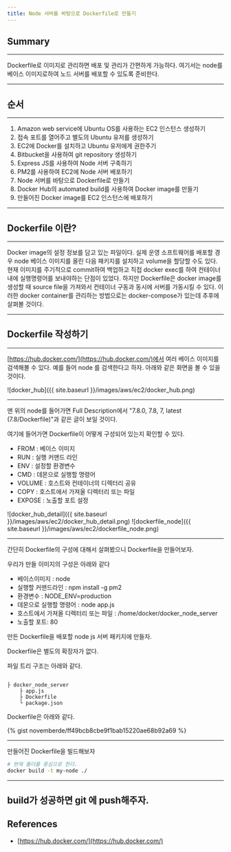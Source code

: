 ```yaml
---
title: Node 서버를 바탕으로 Dockerfile로 만들기
---
```


## Summary
---------------------
 Dockerfile로 이미지로 관리하면 배포 및 관리가 간편하게 가능하다.
 여기서는 node를 베이스 이미지로하여 노드 서버를 배포할 수 있도록 준비한다.

---------------------

## 순서
---------------------
1. Amazon web service에 Ubuntu OS를 사용하는 EC2 인스턴스 생성하기
1. 접속 포트를 열어주고 별도의 Ubuntu 유저를 생성하기
1. EC2에 Docker를 설치하고 Ubuntu 유저에게 권한주기
1. Bitbucket을 사용하여 git repository 생성하기
1. Express JS를 사용하여 Node 서버 구축하기
1. PM2를 사용하여 EC2에 Node 서버 배포하기
1. Node 서버를 바탕으로 Dockerfile로 만들기
1. Docker Hub의 automated build를 사용하여 Docker image를 만들기
1. 만들어진 Docker image를 EC2 인스턴스에 배포하기

---------------------

## Dockerfile 이란?
---------------------

 Docker image의 설정 정보를 담고 있는 파일이다. 
 실제 운영 소프트웨어를 배포할 경우 node 베이스 이미지를 올린 다음 패키지를 설치하고 volume을 할당할 수도 있다.
 현재 이미지를 주기적으로 commit하여 백업하고 직접 docker exec를 하여 컨테이너 내에 실행명령어를 보내야하는 단점이 있었다.
 하지만 Dockerfile은 docker image를 생성할 때 source file을 가져와서 컨테이너 구동과 동시에 서버를 가동시킬 수 있다.
 이러한 docker container를 관리하는 방법으로는 docker-compose가 있는데 추후에 살펴볼 것이다.

---------------------
## Dockerfile 작성하기
---------------------

[https://hub.docker.com/](https://hub.docker.com/)에서 여러 베이스 이미지를 검색해볼 수 있다.
예를 들어 node 를 검색한다고 하자. 아래와 같은 화면을 볼 수 있을 것이다.

![docker_hub]({{ site.baseurl }}/images/aws/ec2/docker_hub.png)

---------------------
맨 위의 node를 들어가면 Full Description에서 "7.8.0, 7.8, 7, latest (7.8/Dockerfile)"과 같은 글이 보일 것이다.

여기에 들어가면 Dockerfile이 어떻게 구성되어 있는지 확인할 수 있다.

- FROM : 베이스 이미지
- RUN : 실행 커맨드 라인
- ENV : 설정할 환경변수
- CMD : 데몬으로 실행할 명령어
- VOLUME : 호스트와 컨테이너의 디렉터리 공유
- COPY : 호스트에서 가져올 디렉터리 또는 파일
- EXPOSE : 노출할 포트 설정

![docker_hub_detail]({{ site.baseurl }}/images/aws/ec2/docker_hub_detail.png)
![dockerfile_node]({{ site.baseurl }}/images/aws/ec2/dockerfile_node.png)

---------------------

간단히 Dockerfile의 구성에 대해서 살펴봤으니 Dockerfile을 만들어보자.

우리가 만들 이미지의 구성은 아래와 같다
- 베이스이미지 : node
- 실행할 커맨드라인 : npm install -g pm2
- 환경변수 : NODE_ENV=production
- 데몬으로 실행할 명령어 : node app.js
- 호스트에서 가져올 디렉터리 또는 파일 : /home/docker/docker_node_server
- 노출할 포트: 80

만든 Dockerfile을 배포할 node js 서버 패키지에 만들자.

Dockerfile은 별도의 확장자가 없다.

파일 트리 구조는 아래와 같다.

```

├ docker_node_server
    ├ app.js
    ├ Dockerfile
    └ package.json

```
Dockerfile은 아래와 같다.

{% gist novemberde/ff49bcb8cbe9f1bab15220ae68b92a69 %}

---------------------

만들어진 Dockerfile을 빌드해보자


```bash
# 현재 폴더를 중심으로 한다.
docker build -t my-node ./
```

---------------------

build가 성공하면 git 에 push해주자.
---------------------
## References
- [https://hub.docker.com/](https://hub.docker.com/)